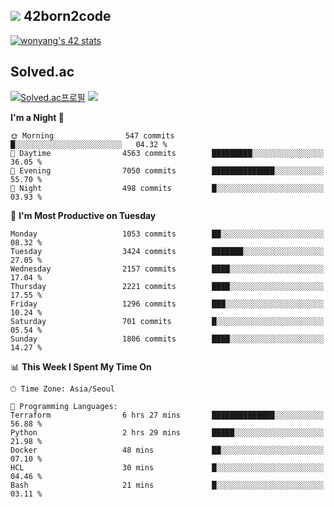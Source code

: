 
## <img src="https://img.shields.io/badge/-000000?style=flat&logo=42&logoColor=white"> 42born2code
<!--[![wonyang's 42 stats](https://badge42.vercel.app/api/v2/cl5nhe5b6007809kydha7ht42/stats?cursusId=21&coalitionId=88)](https://profile.intra.42.fr/users/wonyang)-->

[![wonyang's 42 stats](https://badge.mediaplus.ma/starryblue/wonyang?1337Badge=off&UM6P=off)](https://github.com/oakoudad/badge42)

## Solved.ac
[![Solved.ac프로필](http://mazassumnida.wtf/api/v2/generate_badge?boj=bennyws)](https://solved.ac/bennyws)
<a href="https://solved.ac/bennyws"><img src="http://mazandi.herokuapp.com/api?handle=bennyws&theme=cold"/></a>

<!--START_SECTION:waka-->
**I'm a Night 🦉** 

```text
🌞 Morning                547 commits         █░░░░░░░░░░░░░░░░░░░░░░░░   04.32 % 
🌆 Daytime                4563 commits        █████████░░░░░░░░░░░░░░░░   36.05 % 
🌃 Evening                7050 commits        ██████████████░░░░░░░░░░░   55.70 % 
🌙 Night                  498 commits         █░░░░░░░░░░░░░░░░░░░░░░░░   03.93 % 
```
📅 **I'm Most Productive on Tuesday** 

```text
Monday                   1053 commits        ██░░░░░░░░░░░░░░░░░░░░░░░   08.32 % 
Tuesday                  3424 commits        ███████░░░░░░░░░░░░░░░░░░   27.05 % 
Wednesday                2157 commits        ████░░░░░░░░░░░░░░░░░░░░░   17.04 % 
Thursday                 2221 commits        ████░░░░░░░░░░░░░░░░░░░░░   17.55 % 
Friday                   1296 commits        ███░░░░░░░░░░░░░░░░░░░░░░   10.24 % 
Saturday                 701 commits         █░░░░░░░░░░░░░░░░░░░░░░░░   05.54 % 
Sunday                   1806 commits        ████░░░░░░░░░░░░░░░░░░░░░   14.27 % 
```


📊 **This Week I Spent My Time On** 

```text
🕑︎ Time Zone: Asia/Seoul

💬 Programming Languages: 
Terraform                6 hrs 27 mins       ██████████████░░░░░░░░░░░   56.88 % 
Python                   2 hrs 29 mins       █████░░░░░░░░░░░░░░░░░░░░   21.98 % 
Docker                   48 mins             ██░░░░░░░░░░░░░░░░░░░░░░░   07.10 % 
HCL                      30 mins             █░░░░░░░░░░░░░░░░░░░░░░░░   04.46 % 
Bash                     21 mins             █░░░░░░░░░░░░░░░░░░░░░░░░   03.11 % 
```


<!--END_SECTION:waka-->
